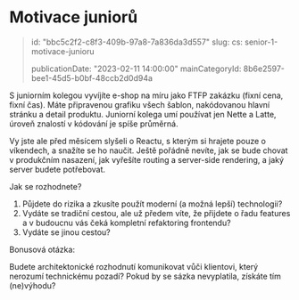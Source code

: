 Motivace juniorů
================

> id: "bbc5c2f2-c8f3-409b-97a8-7a836da3d557"
> slug:
> 	cs: senior-1-motivace-junioru
>
> publicationDate: "2023-02-11 14:00:00"
> mainCategoryId: 8b6e2597-bee1-45d5-b0bf-48ccb2d0d94a

S juniorním kolegou vyvíjíte e-shop na míru jako FTFP zakázku (fixní cena, fixní čas). Máte připravenou grafiku všech šablon, nakódovanou hlavní stránku a detail produktu. Juniorní kolega umí používat jen Nette a Latte, úroveň znalostí v kódování je spíše průměrná.

Vy jste ale před měsícem slyšeli o Reactu, s kterým si hrajete pouze o víkendech, a snažíte se ho naučit. Ještě pořádně nevíte, jak se bude chovat v produkčním nasazení, jak vyřešíte routing a server-side rendering, a jaký server budete potřebovat.

Jak se rozhodnete?

1. Půjdete do rizika a zkusíte použít moderní (a možná lepší) technologii?
2. Vydáte se tradiční cestou, ale už předem víte, že přijdete o řadu features a v budoucnu vás čeká kompletní refaktoring frontendu?
3. Vydáte se jinou cestou?

Bonusová otázka:

Budete architektonické rozhodnutí komunikovat vůči klientovi, který nerozumí technickému pozadí? Pokud by se sázka nevyplatila, získáte tím (ne)výhodu?
